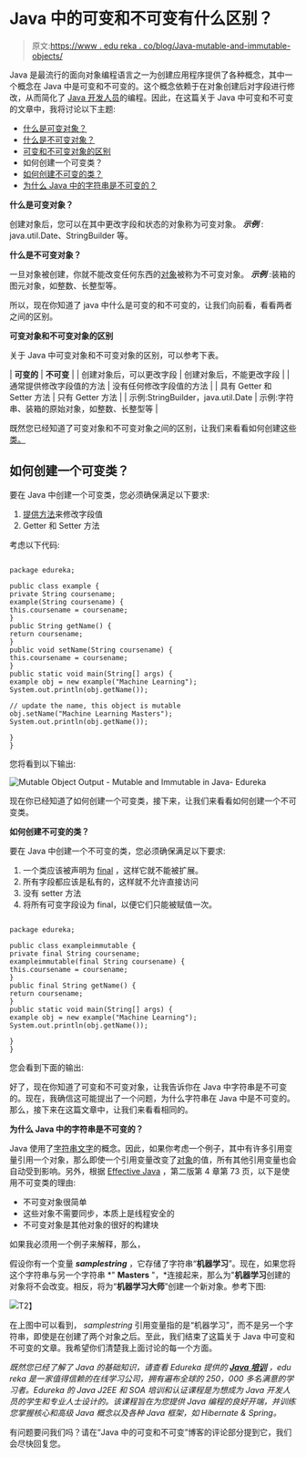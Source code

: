 # Java 中的可变和不可变有什么区别？

> 原文:[https://www . edu reka . co/blog/Java-mutable-and-immutable-objects/](https://www.edureka.co/blog/java-mutable-and-immutable-objects/)

Java 是最流行的面向对象编程语言之一为创建应用程序提供了各种概念，其中一个概念在 Java 中是可变和不可变的。这个概念依赖于在对象创建后对字段进行修改，从而简化了 [Java 开发人员](https://www.edureka.co/java-j2ee-training-course)的编程。因此，在这篇关于 Java 中可变和不可变的文章中，我将讨论以下主题:

*   [什么是可变对象？](#Mutableobjects)
*   [什么是不可变对象？](#Immutableobjects)
*   [可变和不可变对象的区别](#DifferenceBetweenMutableandImmutableobjects)
*   如何创建一个可变类？
*   [如何创建不可变的类？](#CreateImmutableClass)
*   [为什么 Java 中的字符串是不可变的？](#StringsImmutableinJava)

**什么是可变对象？**

创建对象后，您可以在其中更改字段和状态的对象称为可变对象。 ***示例*** : java.util.Date、StringBuilder 等。

**什么是不可变对象？**

一旦对象被创建，你就不能改变任何东西的[对象](https://www.edureka.co/blog/java-object/)被称为不可变对象。 ***示例*** :装箱的图元对象，如整数、长整型等。

所以，现在你知道了 java 中什么是可变的和不可变的，让我们向前看，看看两者之间的区别。

**可变对象和不可变对象的区别**

关于 Java 中可变对象和不可变对象的区别，可以参考下表。

| **可变的** | **不可变** |
| 创建对象后，可以更改字段 | 创建对象后，不能更改字段 |
| 通常提供修改字段值的方法 | 没有任何修改字段值的方法 |
| 具有 Getter 和 Setter 方法 | 只有 Getter 方法 |
| 示例:StringBuilder，java.util.Date | 示例:字符串、装箱的原始对象，如整数、长整型等 |

既然您已经知道了可变对象和不可变对象之间的区别，让我们来看看如何创建这些[类。](https://www.edureka.co/blog/java-objects-and-classes/)

## 如何创建一个可变类？

要在 Java 中创建一个可变类，您必须确保满足以下要求:

1.  [提供方法](https://www.edureka.co/blog/method-overloading-and-overriding-in-java/)来修改字段值
2.  Getter 和 Setter 方法

考虑以下代码:

```

package edureka;

public class example {
private String coursename;
example(String coursename) {
this.coursename = coursename;
}
public String getName() {
return coursename;
}
public void setName(String coursename) {
this.coursename = coursename;
}
public static void main(String[] args) {
example obj = new example("Machine Learning");
System.out.println(obj.getName());

// update the name, this object is mutable
obj.setName("Machine Learning Masters");
System.out.println(obj.getName());

}
}

```

您将看到以下输出:

![Mutable Object Output - Mutable and Immutable in Java- Edureka](../Images/d63e7a19b84594211df2485c68960482.png)

现在你已经知道了如何创建一个可变类，接下来，让我们来看看如何创建一个不可变类。

**如何创建不可变的类？**

要在 Java 中创建一个不可变的类，您必须确保满足以下要求:

1.  一个类应该被声明为 [final](https://www.edureka.co/blog/final-finally-and-finalize-in-java/) ，这样它就不能被扩展。
2.  所有字段都应该是私有的，这样就不允许直接访问
3.  没有 setter 方法
4.  将所有可变字段设为 final，以便它们只能被赋值一次。

```

package edureka;

public class exampleimmutable {
private final String coursename;
exampleimmutable(final String coursename) {
this.coursename = coursename;
}
public final String getName() {
return coursename;
}
public static void main(String[] args) {
example obj = new example("Machine Learning");
System.out.println(obj.getName());

}
}

```

您会看到下面的输出:

好了，现在你知道了可变和不可变对象，让我告诉你在 Java 中字符串是不可变的。现在，我确信这可能提出了一个问题，为什么字符串在 Java 中是不可变的。那么，接下来在这篇文章中，让我们来看看相同的。

**为什么 Java 中的字符串是不可变的？**

Java 使用了[字符串文字](https://www.edureka.co/blog/java-string/)的概念。因此，如果你考虑一个例子，其中有许多引用变量引用一个对象，那么即使一个引用变量改变了[对象](https://www.edureka.co/blog/java-object/)的值，所有其他引用变量也会自动受到影响。另外，根据 [Effective Java](https://www.oracle.com/technetwork/java/effectivejava-136174.html) ，第二版第 4 章第 73 页，以下是使用不可变类的理由:

*   不可变对象很简单
*   这些对象不需要同步，本质上是线程安全的
*   不可变对象是其他对象的很好的构建块

如果我必须用一个例子来解释，那么，

假设你有一个变量 ***samplestring*** ，它存储了字符串“**机器学习**”。现在，如果您将这个字符串与另一个字符串 *" **Masters** "，*连接起来，那么为"**机器学习**创建的对象将不会改变。相反，将为“**机器学习大师**”创建一个新对象。参考下图:

![](../Images/4a16201e49f90986474a6875d7d44ee9.png)T2】

在上图中可以看到， *samplestring* 引用变量指的是“机器学习”，而不是另一个字符串，即使是在创建了两个对象之后。至此，我们结束了这篇关于 Java 中可变和不可变的文章。我希望你们清楚我上面讨论的每一个方面。

*既然您已经了解了 Java 的基础知识，请查看 Edureka 提供的  [**Java 培训**](https://www.edureka.co/java-j2ee-training-course)* *，edu reka 是一家值得信赖的在线学习公司，拥有遍布全球的 250，000 多名满意的学习者。Edureka 的 Java J2EE 和 SOA 培训和认证课程是为想成为 Java 开发人员的学生和专业人士设计的。该课程旨在为您提供 Java 编程的良好开端，并训练您掌握核心和高级 Java 概念以及各种 Java 框架，如 Hibernate & Spring。*

有问题要问我们吗？请在“Java 中的可变和不可变”博客的评论部分提到它，我们会尽快回复您。